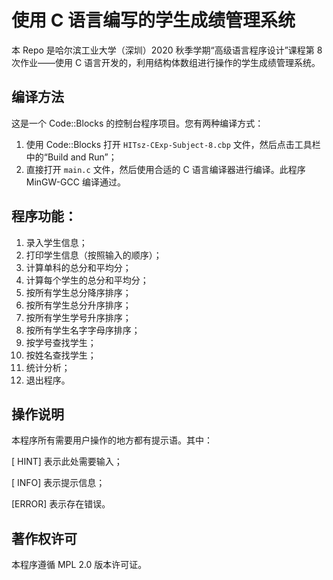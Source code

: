 # 使用 C 语言编写的学生成绩管理系统

本 Repo 是哈尔滨工业大学（深圳）2020 秋季学期“高级语言程序设计”课程第 8 次作业——使用 C 语言开发的，利用结构体数组进行操作的学生成绩管理系统。

## 编译方法

这是一个 Code::Blocks 的控制台程序项目。您有两种编译方式：

1. 使用 Code::Blocks 打开 `HITsz-CExp-Subject-8.cbp` 文件，然后点击工具栏中的“Build and Run”；
2. 直接打开 `main.c` 文件，然后使用合适的 C 语言编译器进行编译。此程序 MinGW-GCC 编译通过。

## 程序功能：

1. 录入学生信息；
2. 打印学生信息（按照输入的顺序）；
3. 计算单科的总分和平均分；
4. 计算每个学生的总分和平均分；
5. 按所有学生总分降序排序；
6. 按所有学生总分升序排序；
7. 按所有学生学号升序排序；
8. 按所有学生名字字母序排序；
9. 按学号查找学生；
10. 按姓名查找学生；
11. 统计分析；
0. 退出程序。

## 操作说明

本程序所有需要用户操作的地方都有提示语。其中：

[ HINT] 表示此处需要输入；

[ INFO] 表示提示信息；

[ERROR] 表示存在错误。


## 著作权许可

本程序遵循 MPL 2.0 版本许可证。

